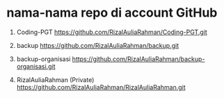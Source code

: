 # nama-nama repo di account GitHub
1. Coding-PGT
https://github.com/RizalAuliaRahman/Coding-PGT.git

2. backup 
https://github.com/RizalAuliaRahman/backup.git

3. backup-organisasi
https://github.com/RizalAuliaRahman/backup-organisasi.git

4. RizalAuliaRahman (Private)
https://github.com/RizalAuliaRahman/RizalAuliaRahman.git
